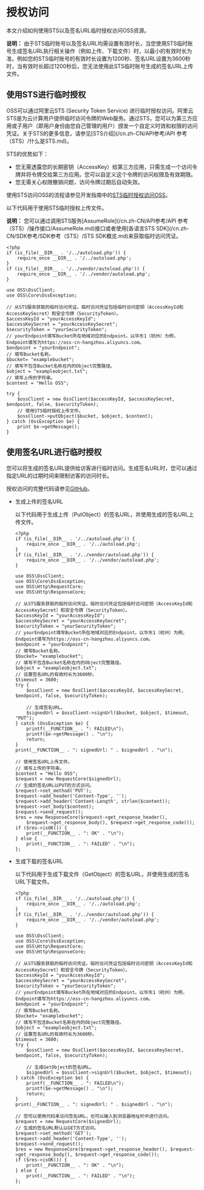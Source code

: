 # 授权访问

本文介绍如何使用STS以及签名URL临时授权访问OSS资源。

**说明：** 由于STS临时账号以及签名URL均需设置有效时长，当您使用STS临时账号生成签名URL执行相关操作（例如上传、下载文件）时，以最小的有效时长为准。例如您的STS临时账号的有效时长设置为1200秒、签名URL设置为3600秒时，当有效时长超过1200秒后，您无法使用此STS临时账号生成的签名URL上传文件。

## 使用STS进行临时授权

OSS可以通过阿里云STS \(Security Token Service\) 进行临时授权访问。阿里云STS是为云计算用户提供临时访问令牌的Web服务。通过STS，您可以为第三方应用或子用户（即用户身份由您自己管理的用户）颁发一个自定义时效和权限的访问凭证。关于STS的更多信息，请参见[STS介绍](/cn.zh-CN/API参考/API 参考（STS）/什么是STS.md)。

STS的优势如下：

-   您无需透露您的长期密钥（AccessKey）给第三方应用，只需生成一个访问令牌并将令牌交给第三方应用。您可以自定义这个令牌的访问权限及有效期限。
-   您无需关心权限撤销问题，访问令牌过期后自动失效。

使用STS访问OSS的流程请参见开发指南中的[STS临时授权访问OSS](/cn.zh-CN/开发指南/数据安全/访问控制/STS临时授权访问OSS.md)。

以下代码用于使用STS临时授权上传文件。

**说明：** 您可以通过调用STS服务[AssumeRole](/cn.zh-CN/API参考/API 参考（STS）/操作接口/AssumeRole.md)接口或者使用[各语言STS SDK](/cn.zh-CN/SDK参考/SDK参考（STS）/STS SDK概览.md)来获取临时访问凭证。

```
<?php
if (is_file(__DIR__ . '/../autoload.php')) {
    require_once __DIR__ . '/../autoload.php';
}
if (is_file(__DIR__ . '/../vendor/autoload.php')) {
    require_once __DIR__ . '/../vendor/autoload.php';
}

use OSS\OssClient;
use OSS\Core\OssException;

// 从STS服务获取的临时访问凭证。临时访问凭证包括临时访问密钥（AccessKeyId和AccessKeySecret）和安全令牌（SecurityToken）。
$accessKeyId = "yourAccessKeyId";
$accessKeySecret = "yourAccessKeySecret";
$securityToken = "yourSecurityToken";
// yourEndpoint填写Bucket所在地域对应的Endpoint。以华东1（杭州）为例，Endpoint填写为https://oss-cn-hangzhou.aliyuncs.com。
$endpoint = "yourEndpoint";
// 填写Bucket名称。
$bucket= "examplebucket";
// 填写不包含Bucket名称在内的Object完整路径。
$object = "exampleobject.txt";
// 填写上传的字符串。
$content = "Hello OSS";

try {
    $ossClient = new OssClient($accessKeyId, $accessKeySecret, $endpoint, false, $securityToken);
    // 使用STS临时授权上传文件。
    $ossClient->putObject($bucket, $object, $content);
} catch (OssException $e) {
    print $e->getMessage();
}            
```

## 使用签名URL进行临时授权

您可以将生成的签名URL提供给访客进行临时访问。生成签名URL时，您可以通过指定URL的过期时间来限制访客的访问时长。

授权访问的完整代码请参见[GitHub](https://github.com/aliyun/aliyun-oss-php-sdk/blob/master/samples/Signature.php)。

-   生成上传的签名URL

    以下代码用于生成上传（PutObject）的签名URL，并使用生成的签名URL上传文件。

    ```
    <?php
    if (is_file(__DIR__ . '/../autoload.php')) {
        require_once __DIR__ . '/../autoload.php';
    }
    if (is_file(__DIR__ . '/../vendor/autoload.php')) {
        require_once __DIR__ . '/../vendor/autoload.php';
    }
    
    use OSS\OssClient;
    use OSS\Core\OssException;
    use OSS\Http\RequestCore;
    use OSS\Http\ResponseCore;
    
    // 从STS服务获取的临时访问凭证。临时访问凭证包括临时访问密钥（AccessKeyId和AccessKeySecret）和安全令牌（SecurityToken）。
    $accessKeyId = "yourAccessKeyId";
    $accessKeySecret = "yourAccessKeySecret";
    $securityToken = "yourSecurityToken";
    // yourEndpoint填写Bucket所在地域对应的Endpoint。以华东1（杭州）为例，Endpoint填写为https://oss-cn-hangzhou.aliyuncs.com。
    $endpoint = "yourEndpoint";
    // 填写Bucket名称。
    $bucket= "examplebucket";
    // 填写不包含Bucket名称在内的Object完整路径。
    $object = "exampleobject.txt";
    // 设置签名URL的有效时长为3600秒。
    $timeout = 3600;
    try {
        $ossClient = new OssClient($accessKeyId, $accessKeySecret, $endpoint, false, $securityToken);
    
        // 生成签名URL。
        $signedUrl = $ossClient->signUrl($bucket, $object, $timeout, "PUT");
    } catch (OssException $e) {
        printf(__FUNCTION__ . ": FAILED\n");
        printf($e->getMessage() . "\n");
        return;
    }
    print(__FUNCTION__ . ": signedUrl: " . $signedUrl . "\n");
    
    // 使用签名URL上传文件。
    // 填写上传的字符串。
    $content = "Hello OSS";
    $request = new RequestCore($signedUrl);
    // 生成的签名URL以PUT的方式访问。
    $request->set_method('PUT');
    $request->add_header('Content-Type', '');
    $request->add_header('Content-Length', strlen($content));
    $request->set_body($content);
    $request->send_request();
    $res = new ResponseCore($request->get_response_header(),
        $request->get_response_body(), $request->get_response_code());
    if ($res->isOK()) {
        print(__FUNCTION__ . ": OK" . "\n");
    } else {
        print(__FUNCTION__ . ": FAILED" . "\n");
    };                 
    ```

-   生成下载的签名URL

    以下代码用于生成下载文件（GetObject）的签名URL，并使用生成的签名URL下载文件。

    ```
    <?php
    if (is_file(__DIR__ . '/../autoload.php')) {
        require_once __DIR__ . '/../autoload.php';
    }
    if (is_file(__DIR__ . '/../vendor/autoload.php')) {
        require_once __DIR__ . '/../vendor/autoload.php';
    }
    
    use OSS\OssClient;
    use OSS\Core\OssException;
    use OSS\Http\RequestCore;
    use OSS\Http\ResponseCore;
    
    // 从STS服务获取的临时访问凭证。临时访问凭证包括临时访问密钥（AccessKeyId和AccessKeySecret）和安全令牌（SecurityToken）。
    $accessKeyId = "yourAccessKeyId";
    $accessKeySecret = "yourAccessKeySecret";
    $securityToken = "yourSecurityToken";
    // yourEndpoint填写Bucket所在地域对应的Endpoint。以华东1（杭州）为例，Endpoint填写为https://oss-cn-hangzhou.aliyuncs.com。
    $endpoint = "yourEndpoint";
    // 填写Bucket名称。
    $bucket= "examplebucket";
    // 填写不包含Bucket名称在内的Object完整路径。
    $object = "exampleobject.txt";
    // 设置签名URL的有效时长为3600秒。
    $timeout = 3600;
    try {
        $ossClient = new OssClient($accessKeyId, $accessKeySecret, $endpoint, false, $securityToken);
    
        // 生成GetObject的签名URL。
        $signedUrl = $ossClient->signUrl($bucket, $object, $timeout);
    } catch (OssException $e) {
        printf(__FUNCTION__ . ": FAILED\n");
        printf($e->getMessage() . "\n");
        return;
    }
    print(__FUNCTION__ . ": signedUrl: " . $signedUrl . "\n");
    
    // 您可以使用代码来访问签名URL，也可以输入到浏览器地址栏中进行访问。
    $request = new RequestCore($signedUrl);
    // 生成的签名URL默认以GET方式访问。
    $request->set_method('GET');
    $request->add_header('Content-Type', '');
    $request->send_request();
    $res = new ResponseCore($request->get_response_header(), $request->get_response_body(), $request->get_response_code());
    if ($res->isOK()) {
        print(__FUNCTION__ . ": OK" . "\n");
    } else {
        print(__FUNCTION__ . ": FAILED" . "\n");
    };                    
    ```


